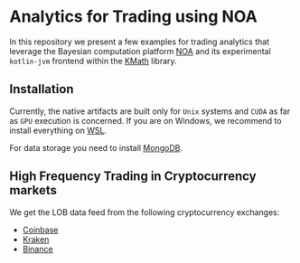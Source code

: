 # Analytics for Trading using NOA

In this repository we present a few examples for trading analytics that leverage 
the Bayesian computation platform [NOA](https://github.com/grinisrit/noa) 
and its experimental `kotlin-jvm` frontend 
within the [KMath](https://github.com/mipt-npm/kmath) library. 

## Installation 

Currently, the native artifacts are built only for `Unix` systems 
and `CUDA` as far as `GPU` execution is concerned.
If you are on Windows, we recommend to install 
everything on [WSL](https://docs.nvidia.com/cuda/wsl-user-guide/index.html).

For data storage you need to install 
[MongoDB](https://docs.mongodb.com/manual/tutorial/install-mongodb-on-ubuntu/).

## High Frequency Trading in Cryptocurrency markets

We get the LOB data feed from the following cryptocurrency exchanges:

* [Coinbase](https://docs.pro.coinbase.com/#the-level2-channel)
* [Kraken](https://docs.kraken.com/websockets/#message-book/)
* [Binance](https://github.com/binance/binance-spot-api-docs/blob/master/web-socket-streams.md)

